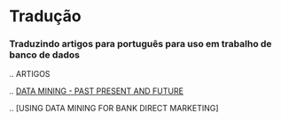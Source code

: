 # Tradução

### Traduzindo artigos para português para uso em trabalho de banco de dados

.. ARTIGOS

.. [DATA MINING - PAST PRESENT AND FUTURE]

.. [USING DATA MINING FOR BANK DIRECT MARKETING]

[//]:[plugins/googleanalytics/README.md][PlGa]


[Data mining - past present and future]: https://github.com/hemilioaraujo/traducaoTrabalho/blob/master/Data%20mining%20-%20past%20present%20and%20future.md
